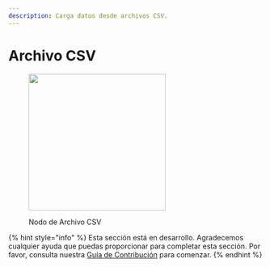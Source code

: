 ```yaml
---
description: Carga datos desde archivos CSV.
---
```


# Archivo CSV

<figure><img src="../../../.gitbook/assets/image_csv--1-.png" alt="" width="271"><figcaption><p>Nodo de Archivo CSV</p></figcaption></figure>

{% hint style="info" %}
Esta sección está en desarrollo. Agradecemos cualquier ayuda que puedas proporcionar para completar esta sección. Por favor, consulta nuestra [Guía de Contribución](../../../contributing/) para comenzar.
{% endhint %}
